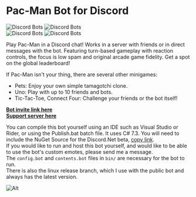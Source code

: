 # Pac-Man Bot for Discord

![Discord Bots](https://discordbots.org/api/widget/status/398127484983443468.svg) ![Discord Bots](https://discordbots.org/api/widget/servers/398127484983443468.svg?noavatar=true)  
![Discord Bots](https://discordbots.org/api/widget/lib/398127484983443468.svg?noavatar=true) ![Discord Bots](https://discordbots.org/api/widget/owner/398127484983443468.svg?noavatar=true)  

Play Pac-Man in a Discord chat! Works in a server with friends or in direct messages with the bot. Featuring turn-based gameplay with reaction controls, the focus is low spam and original arcade game fidelity. Get a spot on the global leaderboard!

If Pac-Man isn't your thing, there are several other minigames:
* Pets: Enjoy your own simple tamagotchi clone.
* Uno: Play with up to 10 friends and bots.
* Tic-Tac-Toe, Connect Four: Challenge your friends or the bot itself!

[**Bot invite link here**](http://bit.ly/pacman-bot)  
[**Support server here**](https://discord.gg/hGHnfda)  


You can compile this bot yourself using an IDE such as Visual Studio or Rider, or using the Publish.bat batch file. It uses C# 7.3. You will need to include the NuGet Source for the Discord.Net beta, [copy link](https://www.myget.org/F/discord-net/api/v3/index.json).  
If you would like to run and host this bot yourself, and would like to be able to use the bot's custom emotes, please send me a message.  
The `config.bot` and `contents.bot` files in `bin/` are necessary for the bot to run.  
There is also the linux release branch, which I use with the public bot and always has the latest version.

![Alt](https://raw.githubusercontent.com/Samrux/Pac-Man-Bot/master/_Resources/Avatar.png)
